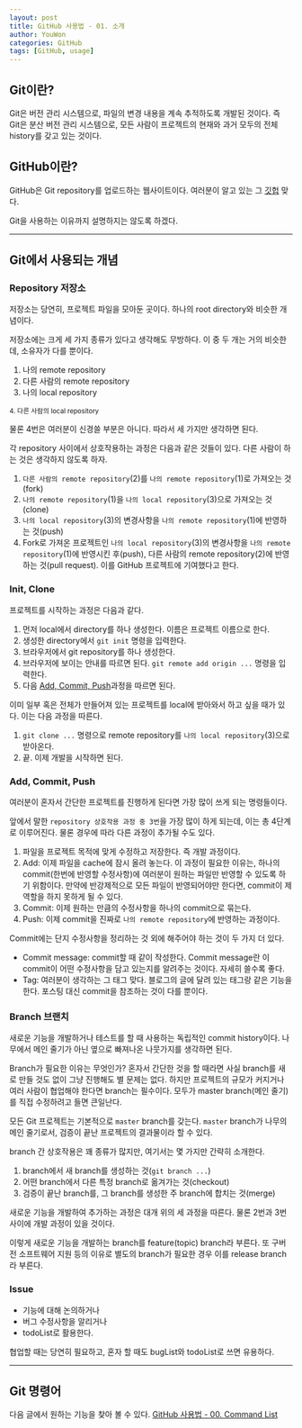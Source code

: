 ```yaml
---
layout: post
title: GitHub 사용법 - 01. 소개
author: YouWon
categories: GitHub
tags: [GitHub, usage]
---
```


## Git이란?

Git은 버전 관리 시스템으로, 파일의 변경 내용을 계속 추적하도록 개발된 것이다.
즉 Git은 분산 버전 관리 시스템으로, 모든 사람이 프로젝트의 현재와 과거 모두의 전체 history를 갖고 있는 것이다.

## GitHub이란?

GitHub은 Git repository를 업로드하는 웹사이트이다. 여러분이 알고 있는 그 [깃헙](https://github.com) 맞다.

Git을 사용하는 이유까지 설명하지는 않도록 하겠다.

---

## Git에서 사용되는 개념

### Repository 저장소

저장소는 당연히, 프로젝트 파일을 모아둔 곳이다. 하나의 root directory와 비슷한 개념이다.

저장소에는 크게 세 가지 종류가 있다고 생각해도 무방하다. 이 중 두 개는 거의 비슷한데, 소유자가 다를 뿐이다.

1. 나의 remote repository
2. 다른 사람의 remote repository
3. 나의 local repository

<small>4. 다른 사람의 local repository</small>

물론 4번은 여러분이 신경쓸 부분은 아니다. 따라서 세 가지만 생각하면 된다.

각 repository 사이에서 상호작용하는 과정은 다음과 같은 것들이 있다. 다른 사람이 하는 것은 생각하지 않도록 하자.

1. `다른 사람의 remote repository`(2)를 `나의 remote repository`(1)로 가져오는 것(fork)
2. `나의 remote repository`(1)을 `나의 local repository`(3)으로 가져오는 것(clone)
3. `나의 local repository`(3)의 변경사항을 `나의 remote repository`(1)에 반영하는 것(push)
4. Fork로 가져온 프로젝트인 `나의 local repository`(3)의 변경사항을 `나의 remote repository`(1)에 반영시킨 후(push),
   다른 사람의 remote repository(2)에 반영하는 것(pull request). 이를 GitHub 프로젝트에 기여했다고 한다.

### Init, Clone

프로젝트를 시작하는 과정은 다음과 같다.

1. 먼저 local에서 directory를 하나 생성한다. 이름은 프로젝트 이름으로 한다.
2. 생성한 directory에서 `git init` 명령을 입력한다.
3. 브라우저에서 git repository를 하나 생성한다.
4. 브라우저에 보이는 안내를 따르면 된다. `git remote add origin ...` 명령을 입력한다.
5. 다음 [Add, Commit, Push](###Add-Commit-Push)과정을 따르면 된다.

이미 일부 혹은 전체가 만들어져 있는 프로젝트를 local에 받아와서 하고 싶을 때가 있다. 이는 다음 과정을 따른다.

1. `git clone ...` 명령으로 remote repository를 `나의 local repository`(3)으로 받아온다.
2. 끝. 이제 개발을 시작하면 된다.

### Add, Commit, Push

여러분이 혼자서 간단한 프로젝트를 진행하게 된다면 가장 많이 쓰게 되는 명령들이다.

앞에서 말한 `repository 상호작용 과정 중 3번`을 가장 많이 하게 되는데, 이는 총 4단계로 이루어진다. 물론 경우에 따라 다른 과정이 추가될 수도 있다.

1. 파일을 프로젝트 목적에 맞게 수정하고 저장한다. 즉 개발 과정이다.
2. Add: 이제 파일을 cache에 잠시 올려 놓는다.
   이 과정이 필요한 이유는, 하나의 commit(한번에 반영할 수정사항)에 여러분이 원하는 파일만 반영할 수 있도록 하기 위함이다.
   만약에 반강제적으로 모든 파일이 반영되어야만 한다면, commit이 제 역할을 하지 못하게 될 수 있다.
3. Commit: 이제 원하는 만큼의 수정사항을 하나의 commit으로 묶는다.
4. Push: 이제 commit을 진짜로 `나의 remote repository`에 반영하는 과정이다.

Commit에는 단지 수정사항을 정리하는 것 외에 해주어야 하는 것이 두 가지 더 있다.

- Commit message: commit할 때 같이 작성한다.
  Commit message란 이 commit이 어떤 수정사항을 담고 있는지를 알려주는 것이다. 자세히 쓸수록 좋다.
- Tag: 여러분이 생각하는 그 태그 맞다. 블로그의 글에 달려 있는 태그랑 같은 기능을 한다. 포스팅 대신 commit을 참조하는 것이 다를 뿐이다.

### Branch 브랜치

새로운 기능을 개발하거나 테스트를 할 때 사용하는 독립적인 commit history이다. 나무에서 메인 줄기가 아닌 옆으로 빠져나온 나뭇가지를 생각하면 된다.

Branch가 필요한 이유는 무엇인가? 혼자서 간단한 것을 할 때라면 사실 branch를 새로 만들 것도 없이 그냥 진행해도 별 문제는 없다.
하지만 프로젝트의 규모가 커지거나 여러 사람이 협업해야 한다면 branch는 필수이다. 모두가 master branch(메인 줄기)를 직접 수정하려고 들면 큰일난다.

모든 Git 프로젝트는 기본적으로 `master` branch를 갖는다. `master` branch가 나무의 메인 줄기로서, 검증이 끝난 프로젝트의 결과물이라 할 수 있다.

branch 간 상호작용은 꽤 종류가 많지만, 여기서는 몇 가지만 간략히 소개한다.

1. branch에서 새 branch를 생성하는 것(`git branch ...`)
2. 어떤 branch에서 다른 특정 branch로 옮겨가는 것(checkout)
3. 검증이 끝난 branch를, 그 branch를 생성한 주 branch에 합치는 것(merge)

새로운 기능을 개발하여 추가하는 과정은 대개 위의 세 과정을 따른다. 물론 2번과 3번 사이에 개발 과정이 있을 것이다.

이렇게 새로운 기능을 개발하는 branch를 feature(topic) branch라 부른다.
또 구버전 소프트웨어 지원 등의 이유로 별도의 branch가 필요한 경우 이를 release branch라 부른다.

### Issue

- 기능에 대해 논의하거나
- 버그 수정사항을 알리거나
- todoList로 활용한다.

협업할 때는 당연히 필요하고, 혼자 할 때도 bugList와 todoList로 쓰면 유용하다.


---

## Git 명령어

다음 글에서 원하는 기능을 찾아 볼 수 있다. [GitHub 사용법 - 00. Command List](https://greeksharifa.github.io/github/2018/06/29/github-usage-00-command-list/)
